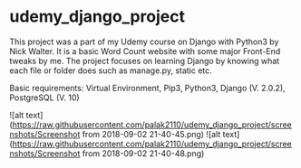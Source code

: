 # udemy_django_project

This project was a part of my Udemy course on Django with Python3 by Nick Walter. It is a basic Word Count website with some major Front-End tweaks by me.
The project focuses on learning Django by knowing what each file or folder does such as manage.py, static etc.

Basic requirements:
Virtual Environment,
Pip3,
Python3,
Django (V. 2.0.2),
PostgreSQL (V. 10)

![alt text](https://raw.githubusercontent.com/palak2110/udemy_django_project/screenshots/Screenshot from 2018-09-02 21-40-45.png)
![alt text](https://raw.githubusercontent.com/palak2110/udemy_django_project/screenshots/Screenshot from 2018-09-02 21-40-48.png)



